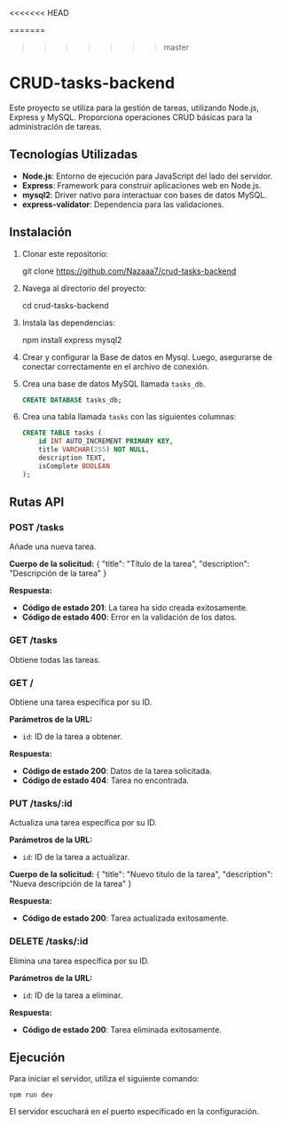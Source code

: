 <<<<<<< HEAD

=======
>>>>>>> master
# CRUD-tasks-backend

Este proyecto se utiliza para la gestión de tareas, utilizando  Node.js, Express y MySQL. Proporciona operaciones CRUD básicas para la administración de tareas.

## Tecnologías Utilizadas

- **Node.js**: Entorno de ejecución para JavaScript del lado del servidor.
- **Express**: Framework para construir aplicaciones web en Node.js.
- **mysql2**: Driver nativo para interactuar con bases de datos MySQL.
- **express-validator**: Dependencia para las validaciones.

## Instalación

1. Clonar este repositorio:

    git clone https://github.com/Nazaaa7/crud-tasks-backend

2. Navega al directorio del proyecto:

    cd crud-tasks-backend

3. Instala las dependencias:

    npm install express  mysql2 

4. Crear y configurar la Base de datos en Mysql. Luego, asegurarse de conectar correctamente en el archivo de conexión. 

1. Crea una base de datos MySQL llamada `tasks_db`.

    ```sql
    CREATE DATABASE tasks_db;
    ```

2. Crea una tabla llamada `tasks` con las siguientes columnas:

    ```sql
    CREATE TABLE tasks (
        id INT AUTO_INCREMENT PRIMARY KEY,
        title VARCHAR(255) NOT NULL,
        description TEXT,
        isComplete BOOLEAN 
    );
    ```

## Rutas API

### POST /tasks

Añade una nueva tarea.

**Cuerpo de la solicitud:**
{
  "title": "Título de la tarea",
  "description": "Descripción de la tarea"
}

**Respuesta:**
- **Código de estado 201**: La tarea ha sido creada exitosamente.
- **Código de estado 400**: Error en la validación de los datos.

### GET /tasks

Obtiene todas las tareas.

### GET /

Obtiene una tarea específica por su ID.

**Parámetros de la URL:**
- `id`: ID de la tarea a obtener.

**Respuesta:**
- **Código de estado 200**: Datos de la tarea solicitada.
- **Código de estado 404**: Tarea no encontrada.

### PUT /tasks/:id

Actualiza una tarea específica por su ID.

**Parámetros de la URL:**
- `id`: ID de la tarea a actualizar.

**Cuerpo de la solicitud:**
{
  "title": "Nuevo título de la tarea",
  "description": "Nueva descripción de la tarea"
}

**Respuesta:**
- **Código de estado 200**: Tarea actualizada exitosamente.


### DELETE /tasks/:id

Elimina una tarea específica por su ID.

**Parámetros de la URL:**
- `id`: ID de la tarea a eliminar.

**Respuesta:**
- **Código de estado 200**: Tarea eliminada exitosamente.

## Ejecución

Para iniciar el servidor, utiliza el siguiente comando:

    npm run dev

El servidor escuchará en el puerto especificado en la configuración.
